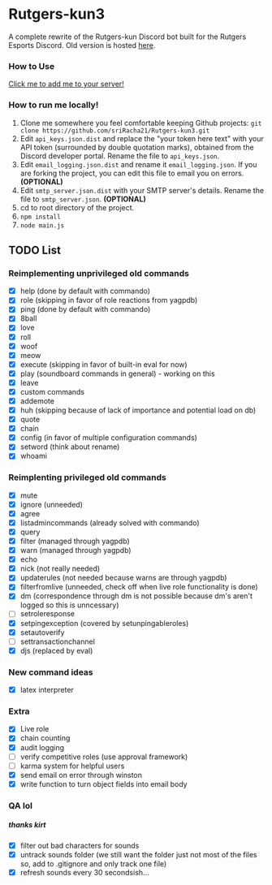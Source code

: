 # Rutgers-kun3

A complete rewrite of the Rutgers-kun Discord bot built for the Rutgers Esports Discord. Old version is hosted [here](https://github.com/sriRacha21/Rutgers-kun).

### How to Use
[Click me to add me to your server!](https://discordapp.com/api/oauth2/authorize?client_id=662131823278817280&permissions=0&scope=bot)

### How to run me locally!
1. Clone me somewhere you feel comfortable keeping Github projects: `git clone https://github.com/sriRacha21/Rutgers-kun3.git`
2. Edit `api_keys.json.dist` and replace the "your token here text" with your API token (surrounded by double quotation marks), obtained from the Discord developer portal. Rename the file to `api_keys.json`.
3. Edit `email_logging.json.dist` and rename it `email_logging.json`. If you are forking the project, you can edit this file to email you on errors. **(OPTIONAL)**
4. Edit `smtp_server.json.dist` with your SMTP server's details. Rename the file to `smtp_server.json`. **(OPTIONAL)**
5. cd to root directory of the project.
6. `npm install`
7. `node main.js`

## TODO List
### Reimplementing unprivileged old commands
- [x] help (done by default with commando)
- [x] role (skipping in favor of role reactions from yagpdb)
- [x] ping (done by default with commando)
- [x] 8ball 
- [x] love
- [x] roll
- [x] woof
- [x] meow
- [x] execute (skipping in favor of built-in eval for now)
- [x] play (soundboard commands in general) - working on this
- [x] leave
- [x] custom commands
- [x] addemote
- [x] huh (skipping because of lack of importance and potential load on db)
- [x] quote
- [x] chain
- [x] config (in favor of multiple configuration commands)
- [x] setword (think about rename)
- [x] whoami
### Reimplenting privileged old commands
- [x] mute
- [x] ignore (unneeded)
- [x] agree
- [x] listadmincommands (already solved with commando)
- [x] query 
- [x] filter (managed through yagpdb)
- [x] warn (managed through yagpdb)
- [x] echo
- [x] nick (not really needed)
- [x] updaterules (not needed because warns are through yagpdb)
- [x] filterfromlive (unneeded, check off when live role functionality is done)
- [x] dm (correspondence through dm is not possible because dm's aren't logged so this is unncessary)
- [ ] setroleresponse
- [x] setpingexception (covered by setunpingableroles)
- [x] setautoverify
- [ ] settransactionchannel
- [x] djs (replaced by eval)
### New command ideas
- [x] latex interpreter
### Extra
- [x] Live role
- [x] chain counting
- [x] audit logging
- [ ] verify competitive roles (use approval framework)
- [ ] karma system for helpful users
- [x] send email on error through winston
- [x] write function to turn object fields into email body
### QA lol
##### thanks kirt
- [x] filter out bad characters for sounds
- [x] untrack sounds folder (we still want the folder just not most of the files so, add to .gitignore and only track one file)
- [x] refresh sounds every 30 secondsish...